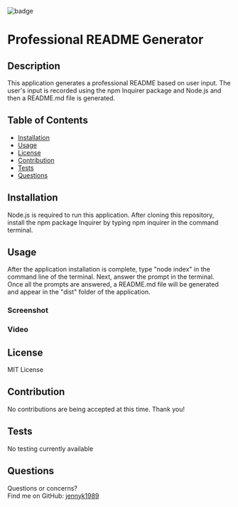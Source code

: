 ![badge](https://img.shields.io/badge/License-MIT-blue)

# Professional README Generator
## Description
This application generates a professional README based on user input. The user's input is recorded using the npm Inquirer package and Node.js and then a README.md file is generated. 
## Table of Contents
* [Installation](#Installation)
* [Usage](#Usage)
* [License](#License)
* [Contribution](#Contribution)
* [Tests](#Tests)
* [Questions](#Questions)
## Installation 
Node.js is required to run this application. After cloning this repository, install the npm package Inquirer by typing npm inquirer in the command terminal.
## Usage 
After the application installation is complete, type "node index" in the command line of the terminal. Next, answer the prompt in the terminal. Once all the prompts are answered, a README.md file will be generated and appear in the "dist" folder of the application. </br>
### Screenshot
### Video
## License
MIT License
## Contribution
No contributions are being accepted at this time. Thank you! 
## Tests
No testing currently available
## Questions
Questions or concerns? </br>
Find me on GitHub: [jennyk1989](https://github.com/jennyk1989)

